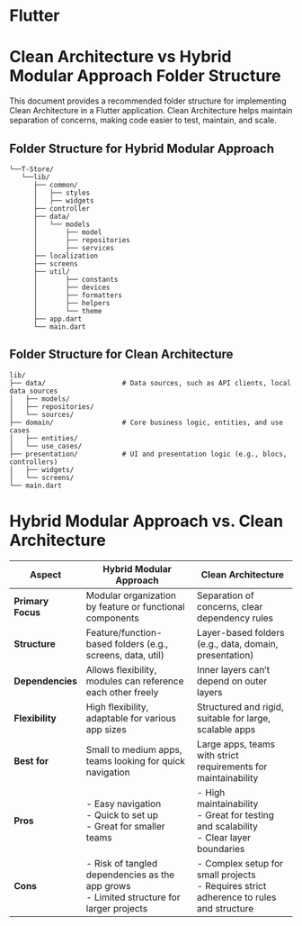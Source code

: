 # Flutter

# Clean Architecture vs Hybrid Modular Approach Folder Structure

This document provides a recommended folder structure for implementing Clean Architecture in a Flutter application. Clean Architecture helps maintain separation of concerns, making code easier to test, maintain, and scale.

## Folder Structure for Hybrid Modular Approach

```plaintext
└──T-Store/
   └──lib/
      ├── common/
      │   ├── styles
      │   ├── widgets
      ├── controller   
      ├── data/
      │   └── models
      │       ├── model
      │       ├── repositories
      │       ├── services
      ├── localization
      ├── screens
      ├── util/
      │       ├── constants
      │       ├── devices
      │       ├── formatters
      │       ├── helpers
      │       └── theme
      ├── app.dart
      └── main.dart
```
## Folder Structure for Clean Architecture
```plaintext
lib/
├── data/                   # Data sources, such as API clients, local data sources
│   ├── models/
│   ├── repositories/
│   └── sources/
├── domain/                 # Core business logic, entities, and use cases
│   ├── entities/
│   └── use_cases/
├── presentation/           # UI and presentation logic (e.g., blocs, controllers)
│   ├── widgets/
│   └── screens/
└── main.dart
```

# Hybrid Modular Approach vs. Clean Architecture

| **Aspect**              | **Hybrid Modular Approach**                              | **Clean Architecture**                       |
|-------------------------|----------------------------------------------------------|----------------------------------------------|
| **Primary Focus**       | Modular organization by feature or functional components | Separation of concerns, clear dependency rules |
| **Structure**           | Feature/function-based folders (e.g., screens, data, util) | Layer-based folders (e.g., data, domain, presentation) |
| **Dependencies**        | Allows flexibility, modules can reference each other freely | Inner layers can’t depend on outer layers   |
| **Flexibility**         | High flexibility, adaptable for various app sizes        | Structured and rigid, suitable for large, scalable apps |
| **Best for**            | Small to medium apps, teams looking for quick navigation | Large apps, teams with strict requirements for maintainability |
| **Pros**                | - Easy navigation<br> - Quick to set up<br> - Great for smaller teams | - High maintainability<br> - Great for testing and scalability<br> - Clear layer boundaries |
| **Cons**                | - Risk of tangled dependencies as the app grows<br> - Limited structure for larger projects | - Complex setup for small projects<br> - Requires strict adherence to rules and structure |

